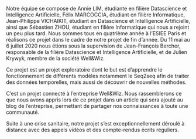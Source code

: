 Notre équipe se compose de Annie LIM, étudiante en filière Datascience et Intelligence Artificielle, Félix MARCOCCIA, étudiant en filière Informatique, Jean-Philippe VICHAIKIT, étudiant en Datascience et Intelligence Artificielle, ainsi que Sébastien ZHOU, étudiant en filière Informatique qui nous a rejoint un peu plus tard.
Nous sommes tous en quatrième année à l’ESIEE Paris et réalisons ce projet dans le cadre de notre projet de fin d’année. Du 11 mai au 6 juillet 2020 nous étions sous la supervision de Jean-François Bercher, responsable de la filière Datascience et Intelligence Artificielle, et de Julien Krywyk, membre de la société Well&Wiz. 

Ce projet est un projet exploratoire dont le but est d’apprendre le fonctionnement de différents modèles notamment le Seq2seq afin de traiter des données temporelles, mais aussi de découvrir de nouvelles méthodes. 

C’est un projet connecté à l’entreprise Well&Wiz. Nous rassemblerons ce que nous avons appris lors de ce projet dans un article qui sera ajouté au blog de l’entreprise, permettant de partager nos connaissances à toute une communauté.

Suite à une crise sanitaire, notre projet s’est exceptionnellement déroulé à distance avec des appels vidéos et des compte-rendus écrits réguliers.
